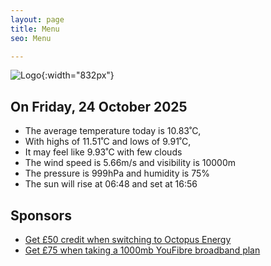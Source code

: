 ```yaml
---
layout: page
title: Menu
seo: Menu

---
```


![Logo](/images/logo.jpg){:width="832px"}

<!-- weather_marker starts -->
## On Friday, 24 October 2025

- The average temperature today is 10.83˚C,
- With highs of 11.51˚C and lows of 9.91˚C,
- It may feel like 9.93˚C with few clouds
- The wind speed is 5.66m/s and visibility is 10000m
- The pressure is 999hPa and humidity is 75%
- The sun will rise at 06:48 and set at 16:56

<!-- weather_marker ends -->

## Sponsors

- [Get £50 credit when switching to Octopus Energy](https://bit.ly/3oD1nnS)
- [Get £75 when taking a 1000mb YouFibre broadband plan](https://aklam.io/91zWhU?)
